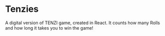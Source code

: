 # Tenzies
A digital version of TENZI game, created in React. It counts how many Rolls and how long it takes you to win the game!
